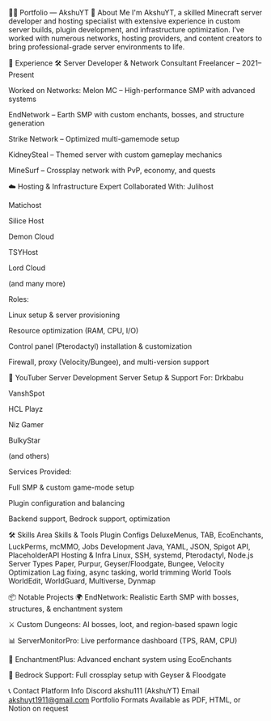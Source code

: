 👨‍💻 Portfolio — AkshuYT
🧑 About Me
I'm AkshuYT, a skilled Minecraft server developer and hosting specialist with extensive experience in custom server builds, plugin development, and infrastructure optimization. I’ve worked with numerous networks, hosting providers, and content creators to bring professional-grade server environments to life.

💼 Experience
🛠️ Server Developer & Network Consultant
Freelancer – 2021–Present

Worked on Networks:
Melon MC – High-performance SMP with advanced systems

EndNetwork – Earth SMP with custom enchants, bosses, and structure generation

Strike Network – Optimized multi-gamemode setup

KidneySteal – Themed server with custom gameplay mechanics

MineSurf – Crossplay network with PvP, economy, and quests

☁️ Hosting & Infrastructure Expert
Collaborated With:
Julihost

Matichost

Silice Host

Demon Cloud

TSYHost

Lord Cloud

(and many more)

Roles:

Linux setup & server provisioning

Resource optimization (RAM, CPU, I/O)

Control panel (Pterodactyl) installation & customization

Firewall, proxy (Velocity/Bungee), and multi-version support

🎥 YouTuber Server Development
Server Setup & Support For:
Drkbabu

VanshSpot

HCL Playz

Niz Gamer

BulkyStar

(and others)

Services Provided:

Full SMP & custom game-mode setup

Plugin configuration and balancing

Backend support, Bedrock support, optimization

🛠 Skills
Area	Skills & Tools
Plugin Configs	DeluxeMenus, TAB, EcoEnchants, LuckPerms, mcMMO, Jobs
Development	Java, YAML, JSON, Spigot API, PlaceholderAPI
Hosting & Infra	Linux, SSH, systemd, Pterodactyl, Node.js
Server Types	Paper, Purpur, Geyser/Floodgate, Bungee, Velocity
Optimization	Lag fixing, async tasking, world trimming
World Tools	WorldEdit, WorldGuard, Multiverse, Dynmap

📦 Notable Projects
🌍 EndNetwork: Realistic Earth SMP with bosses, structures, & enchantment system

⚔️ Custom Dungeons: AI bosses, loot, and region-based spawn logic

📊 ServerMonitorPro: Live performance dashboard (TPS, RAM, CPU)

🔮 EnchantmentPlus: Advanced enchant system using EcoEnchants

🧱 Bedrock Support: Full crossplay setup with Geyser & Floodgate

📞 Contact
Platform	Info
Discord	akshu111 (AkshuYT)
Email	akshuyt1911@gmail.com
Portfolio Formats	Available as PDF, HTML, or Notion on request
